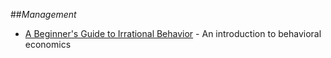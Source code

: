 ##_Management_

- [A Beginner's Guide to Irrational Behavior](https://www.coursera.org/course/behavioralecon) - An introduction to behavioral economics
